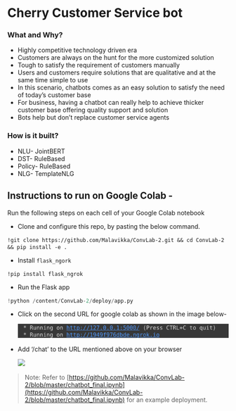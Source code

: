 # Cherry Customer Service bot
### What and Why?
* Highly competitive technology driven era
* Customers are always on the hunt for the more customized solution
* Tough to satisfy the requirement of customers manually
* Users and customers  require solutions that are qualitative and at the same time simple to use
* In this scenario, chatbots comes as an easy solution to satisfy the need of today’s customer base 
* For business, having a chatbot can really help to achieve thicker customer base offering quality support and solution
* Bots help but don’t replace customer service agents

### How is it built?
* NLU- JointBERT
* DST- RuleBased
* Policy- RuleBased
* NLG- TemplateNLG

## Instructions to run on Google Colab - 

Run the following steps on each cell of your Google Colab notebook

* Clone and configure this repo, by pasting the below command.
```
!git clone https://github.com/Malavikka/ConvLab-2.git && cd ConvLab-2 && pip install -e .
```

* Install `flask_ngork`

```
!pip install flask_ngrok
```

* Run the Flask app
```python
!python /content/ConvLab-2/deploy/app.py
```

* Click on the second URL for google colab as shown in the image below-

  ![](images/Screenshot%20from%202020-06-29%2018-35-15.png)

* Add ‘/chat’ to the URL mentioned above on your browser

  ![](images/)

> Note: Refer to [https://github.com/Malavikka/ConvLab-2/blob/master/chatbot_final.ipynb](https://github.com/Malavikka/ConvLab-2/blob/master/chatbot_final.ipynb) for an example deployment.
